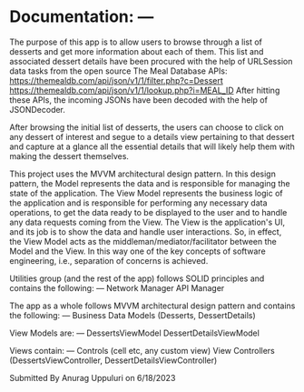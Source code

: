 #  Documentation: —

The purpose of this app is to allow users to browse through a list of desserts and get more information about each of them. This list and associated dessert details have been procured with the help of URLSession data tasks from the open source The Meal Database APIs:
    https://themealdb.com/api/json/v1/1/filter.php?c=Dessert
    https://themealdb.com/api/json/v1/1/lookup.php?i=MEAL_ID
    After hitting these APIs, the incoming JSONs have been decoded with the help of JSONDecoder.
     
 After browsing the initial list of desserts, the users can choose to click on any dessert of interest and segue to a details view pertaining to that dessert and capture at a glance all the essential details that will likely help them with making the dessert themselves.
 
 This project uses the MVVM architectural design pattern. In this design pattern, the Model represents the data and is responsible for managing the state of the application. The View Model represents the business logic of the application and is responsible for performing any necessary data operations, to get the data ready to be displayed to the user and to handle any data requests coming from the View. The View is the application's UI, and its job is to show the data and handle user interactions. So, in effect, the View Model acts as the middleman/mediator/facilitator between the Model and the View. In this way one of the key concepts of software engineering, i.e., separation of concerns is achieved.

Utilities group (and the rest of the app) follows SOLID principles and contains the following: —
Network Manager
API Manager

The app as a whole follows MVVM architectural design pattern and contains the following: —
Business Data Models (Desserts, DessertDetails)

View Models are: —
DessertsViewModel
DessertDetailsViewModel

Views contain: —
Controls (cell etc, any custom view)
View Controllers (DessertsViewController, DessertDetailsViewController)

Submitted By Anurag Uppuluri on 6/18/2023
